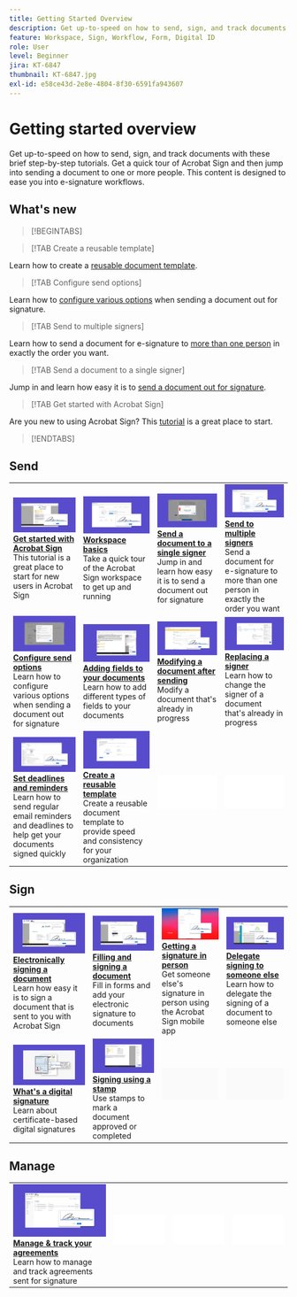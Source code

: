 ```yaml
---
title: Getting Started Overview
description: Get up-to-speed on how to send, sign, and track documents with these brief step-by-step tutorials
feature: Workspace, Sign, Workflow, Form, Digital ID
role: User
level: Beginner
jira: KT-6847
thumbnail: KT-6847.jpg
exl-id: e58ce43d-2e8e-4804-8f30-6591fa943607
---
```

# Getting started overview

Get up-to-speed on how to send, sign, and track documents with these brief step-by-step tutorials. Get a quick tour of Acrobat Sign and then jump into sending a document to one or more people. This content is designed to ease you into e-signature workflows.

## What's new

>[!BEGINTABS]

>[!TAB Create a reusable template]

Learn how to create a [reusable document template](../sign-advanced-users/create-a-template.md).

>[!TAB Configure send options]

Learn how to [configure various options](sending-options.md) when sending a document out for signature.

>[!TAB Send to multiple signers]

Learn how to send a document for e-signature to [more than one person](send-to-multiple-recipients.md) in exactly the order you want.

>[!TAB Send a document to a single signer]

Jump in and learn how easy it is to [send a document out for signature](send-to-single-recipient.md).

>[!TAB Get started with Acrobat Sign]

 Are you new to using Acrobat Sign? This [tutorial](new-sender.md) is a great place to start.

>[!ENDTABS]

## Send

<table style="table-layout:fixed">
<tr>
  <td>
    <a href="new-sender.md">
      <img alt="Get started with Acrobat Sign" src="../assets/gettingstartednew.png" />
    </a>
    <div>
    <a href="new-sender.md"><strong>Get started with Acrobat Sign</strong></a>
    </div>
    This tutorial is a great place to start for new users in Acrobat Sign
    <br>
  </td>
 <td>
    <a href="quick-tour.md">
      <img alt="Workspace basics" src="../assets/workspace.png" />
    </a>
    <div>
    <a href="quick-tour.md"><strong>Workspace basics</strong></a>
    </div>
    Take a quick tour of the Acrobat Sign workspace to get up and running
    <br>
  </td>
  <td>
    <a href="send-to-single-recipient.md">
      <img alt="Send a document to a single signer" src="../assets/send-single-recipient.png" />
    </a>
    <div>
    <a href="send-to-single-recipient.md"><strong>Send a document to a single signer</strong></a>
    </div>
    Jump in and learn how easy it is to send a document out for signature
    <br>
  </td>
  <td>
    <a href="send-to-multiple-recipients.md">
      <img alt="Send to multiple signers" src="../assets/send-to-multiple-recipient.png" />
    </a>
    <div>
    <a href="send-to-multiple-recipients.md"><strong>Send to multiple signers</strong></a>
    </div>
    Send a document for e-signature to more than one person in exactly the order you want
    <br>
  </td>
</tr>
<tr>
  <td>
    <a href="sending-options.md">
      <img alt="Configure send options" src="../assets/configure.png" />
    </a>
    <div>
    <a href="sending-options.md"><strong>Configure send options</strong></a>
    </div>
    Learn how to configure various options when sending a document out for signature
    <br>
  </td>
  <td>
    <a href="adding-fields.md">
      <img alt="Adding fields to your documents" src="../assets/adding-fields.png" />
    </a>
    <div>
    <a href="adding-fields.md"><strong>Adding fields to your documents</strong></a>
    </div>
    Learn how to add different types of fields to your documents
    <br>
  </td>
  <td>
    <a href="modify-in-flight.md">
      <img alt="Modifying a document after sending" src="../assets/modify.png" />
    </a>
    <div>
    <a href="modify-in-flight.md"><strong>Modifying a document after sending</strong></a>
    </div>
    Modify a document that's already in progress
    <br>
  </td>
  <td>
    <a href="replace-signer.md">
      <img alt="Replacing a signer" src="../assets/replace.png" />
    </a>
    <div>
    <a href="replace-signer.md"><strong>Replacing a signer</strong></a>
    </div>
    Learn how to change the signer of a document that's already in progress
     <br>
  </td>
</tr>
<tr>
  <td>
      <a href="set-deadlines-reminders.md">
        <img alt="Set deadlines and reminders" src="../assets/deadlines-reminders.png" />
      </a>
      <div>
      <a href="set-deadlines-reminders.md"><strong>Set deadlines and reminders</strong></a>
      </div>
      Learn how to send regular email reminders and deadlines to help get your documents signed quickly
      <br>
    </td> 
  <td>
    <a href="../sign-advanced-users/create-a-template.md">
      <img alt="Create a reusable template" src="../assets/create-template.png" />
    </a>
    <div>
    <a href="../sign-advanced-users/create-a-template.md"><strong>Create a reusable template</strong></a>
    </div>
    Create a reusable document template to provide speed and consistency for your organization
    <br>
  </td>
    <td>
      <img alt="Spacer" src="../assets/Whitespacer.png" />
      <div>
      <br>
    </td>
    <td>
      <img alt="Spacer" src="../assets/Whitespacer.png" />
      <div>
      <br>
    </td>
</tr>
</table>

## Sign

<table style="table-layout:fixed">
<tr>
  <td>
    <a href="electronically-sign-a-document.md">
      <img alt="Electronically signing a document" src="../assets/sign-electronically.png" />
    </a>
    <div>
    <a href="electronically-sign-a-document.md"><strong>Electronically signing a document</strong></a>
    </div>
    Learn how easy it is to sign a document that is sent to you with Acrobat Sign
    <br>
  </td>
  <td>
    <a href="fill-and-sign.md">
      <img alt="Filling and signing a document" src="../assets/fill-and-sign.png" />
    </a>
    <div>
    <a href="fill-and-sign.md"><strong>Filling and signing a document</strong></a>
    </div>
    Fill in forms and add your electronic signature to documents
    <br>
  </td>
  <td>
    <a href="sign-in-person.md">
      <img alt="Getting a signature in person" src="../assets/inperson.png" />
    </a>
    <div>
    <a href="sign-in-person.md"><strong>Getting a signature in person</strong></a>
    </div>
    Get someone else's signature in person using the Acrobat Sign mobile app
    <br>
  </td>
  <td>
    <a href="delegate-signing.md">
      <img alt="Delegate signing to someone else" src="../assets/delegate-signing.png" />
    </a>
    <div>
    <a href="delegate-signing.md"><strong>Delegate signing to someone else</strong></a>
    </div>
    Learn how to delegate the signing of a document to someone else
    <br>
  </td>
</tr>
<tr>
  <td>
    <a href="sign-with-a-digital-signature.md">
      <img alt="What's a digital signature" src="../assets/digital-signature.png" />
    </a>
    <div>
    <a href="sign-with-a-digital-signature.md"><strong>What's a digital signature</strong></a>
    </div>
    Learn about certificate-based digital signatures
    <br>
  </td>
  <td>
    <a href="sign-with-a-stamp.md">
      <img alt="Signing using a stamp" src="../assets/sign-stamp.png" />
    </a>
    <div>
    <a href="sign-with-a-stamp.md"><strong>Signing using a stamp</strong></a>
    </div>
    Use stamps to mark a document approved or completed
     <br>
  </td> 
 <td>
    <img alt="Spacer" src="../assets/Grayspacer.png" />
    <div>
    <br>
  </td>
  <td>
    <img alt="Spacer" src="../assets/Grayspacer.png" />
    <div>
    <br>
  </td>
</tr>  
</table>

## Manage

<table style="table-layout:fixed">
<tr>
  <td>
    <a href="manage-and-track.md">
      <img alt="Manage & track your agreements" src="../assets/manage-track.png" />
    </a>
    <div>
    <a href="manage-and-track.md"><strong>Manage & track your agreements</strong></a>
    </div>
    Learn how to manage and track agreements sent for signature
    <br>
  </td>
  <td>
    <img alt="Spacer" src="../assets/Whitespacer.png" />
    <div>
    <br>
  </td>
  <td>
    <img alt="Spacer" src="../assets/Whitespacer.png" />
    <div>
    <br>
  </td>
  <td>
    <img alt="Spacer" src="../assets/Whitespacer.png" />
    <div>
    <br>
  </td>
</tr>
</table>
